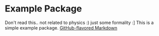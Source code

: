 # Example Package
Don't read this.. not related to physics :)
just some formality :]
This is a simple example package.
[GitHub-flavored Markdown](https://guides.github.com/features/mastering-markdown/)
